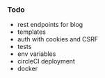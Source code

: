 ### Todo

-   rest endpoints for blog
-   templates
-   auth with cookies and CSRF
-   tests
-   env variables
-   circleCI deployment
-   docker
